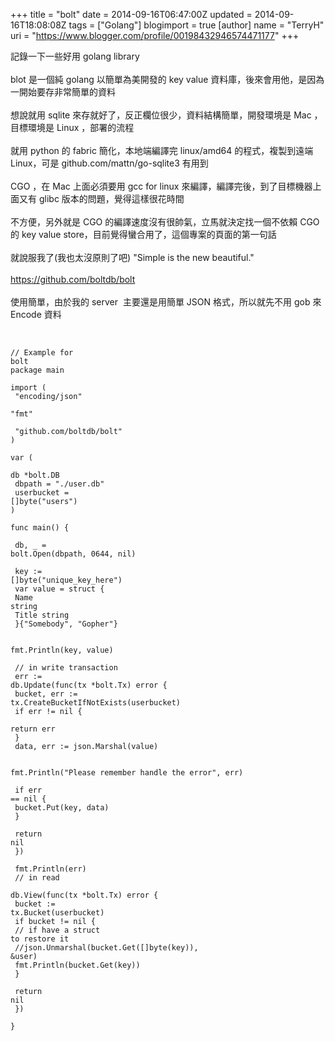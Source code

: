 +++
title = "bolt"
date = 2014-09-16T06:47:00Z
updated = 2014-09-16T18:08:08Z
tags = ["Golang"]
blogimport = true 
[author]
	name = "TerryH"
	uri = "https://www.blogger.com/profile/00198432946574471177"
+++

記錄一下一些好用 golang library<br /><br />blot 是一個純 golang 以簡單為美開發的 key value 資料庫，後來會用他，是因為一開始要存非常簡單的資料<br /><br />想說就用 sqlite 來存就好了，反正欄位很少，資料結構簡單，開發環境是 Mac ，目標環境是 Linux ，部署的流程<br /><br />就用 python 的 fabric 簡化，本地端編譯完 linux/amd64 的程式，複製到遠端 Linux，可是 github.com/mattn/go-sqlite3 有用到<br /><br />CGO ，在 Mac 上面必須要用 gcc for linux 來編譯，編譯完後，到了目標機器上面又有 glibc 版本的問題，覺得這樣很花時間<br /><br />不方便，另外就是 CGO 的編譯速度沒有很帥氣，立馬就決定找一個不依賴 CGO 的 key value store，目前覺得蠻合用了，這個專案的頁面的第一句話<br /><br />就說服我了(我也太沒原則了吧) "Simple is the new beautiful." <br /><br /><a href="https://github.com/boltdb/bolt">https://github.com/boltdb/bolt</a><br /><br />使用簡單，由於我的 server  主要還是用簡單 JSON 格式，所以就先不用 gob 來 Encode 資料<br /><br /><pre><code class="language-markup"><br />// Example for bolt<br />package main<br /><br />import (<br />        "encoding/json"<br />        "fmt"<br /><br />        "github.com/boltdb/bolt"<br />)<br /><br />var (<br />        db         *bolt.DB<br />        dbpath     = "./user.db"<br />        userbucket = []byte("users")<br />)<br /><br />func main() {<br /><br />        db, _ = bolt.Open(dbpath, 0644, nil)<br /><br />        key := []byte("unique_key_here")<br />        var value = struct {<br />                Name  string<br />                Title string<br />        }{"Somebody", "Gopher"}<br /><br />        fmt.Println(key, value)<br /><br />        // in write transaction<br />        err := db.Update(func(tx *bolt.Tx) error {<br />                bucket, err := tx.CreateBucketIfNotExists(userbucket)<br />                if err != nil {<br />                        return err<br />                }<br />                data, err := json.Marshal(value)<br /><br />                fmt.Println("Please remember handle the error", err)<br /><br />                if err == nil {<br />                        bucket.Put(key, data)<br />                }<br /><br />                return nil<br />        })<br /><br />        fmt.Println(err)<br />        // in read<br />        db.View(func(tx *bolt.Tx) error {<br />                bucket := tx.Bucket(userbucket)<br />                if bucket != nil {<br />                        // if have a struct to restore it<br />                        //json.Unmarshal(bucket.Get([]byte(key)), &user)<br />                        fmt.Println(bucket.Get(key))<br />                }<br /><br />                return nil<br />        })<br /><br />}<br /><br /><br /></code></pre>

